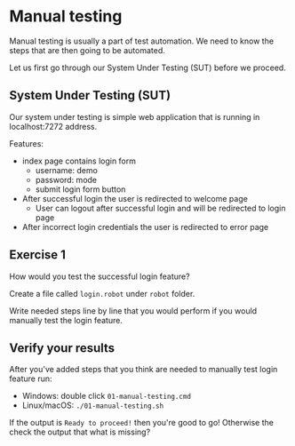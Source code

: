 # Manual testing

Manual testing is usually a part of test automation. We need to know the steps that are then going to be automated.

Let us first go through our System Under Testing (SUT) before we proceed.

## System Under Testing (SUT)

Our system under testing is simple web application that is running in localhost:7272 address.

Features:
  - index page contains login form 
    - username: demo
    - password: mode
    - submit login form button
  - After successful login the user is redirected to welcome page
    - User can logout after successful login and will be redirected to login page
  - After incorrect login credentials the user is redirected to error page

## Exercise 1

How would you test the successful login feature?

Create a file called `login.robot` under `robot` folder.

Write needed steps line by line that you would perform if you would manually test the login feature.

## Verify your results

After you've added steps that you think are needed to manually test login feature run:

  - Windows: double click `01-manual-testing.cmd`
  - Linux/macOS: `./01-manual-testing.sh`

If the output is `Ready to proceed!` then you're good to go! Otherwise the check the output that what is missing?